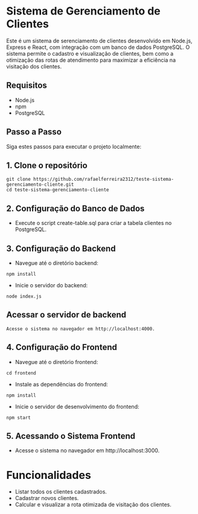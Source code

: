 # Sistema de Gerenciamento de Clientes
Este é um sistema de serenciamento de clientes desenvolvido em Node.js, Express e React, com integração com um banco de dados PostgreSQL. O sistema permite o cadastro e visualização de clientes, bem como a otimização das rotas de atendimento para maximizar a eficiência na visitação dos clientes.

## Requisitos
* Node.js
* npm
* PostgreSQL

## Passo a Passo
Siga estes passos para executar o projeto localmente:

## 1. Clone o repositório
```
git clone https://github.com/rafaelferreira2312/teste-sistema-gerenciamento-cliente.git
cd teste-sistema-gerenciamento-cliente
```

## 2. Configuração do Banco de Dados
* Execute o script create-table.sql para criar a tabela clientes no PostgreSQL.

## 3. Configuração do Backend
* Navegue até o diretório backend:

```
npm install
```

* Inicie o servidor do backend:

```
node index.js
```
## Acessar o servidor de backend
```
Acesse o sistema no navegador em http://localhost:4000.
```

## 4. Configuração do Frontend
* Navegue até o diretório frontend:

```
cd frontend
```

* Instale as dependências do frontend:

```
npm install
```

* Inicie o servidor de desenvolvimento do frontend:

```
npm start
```

## 5. Acessando o Sistema Frontend
* Acesse o sistema no navegador em http://localhost:3000.

# Funcionalidades
* Listar todos os clientes cadastrados.
* Cadastrar novos clientes.
* Calcular e visualizar a rota otimizada de visitação dos clientes.
